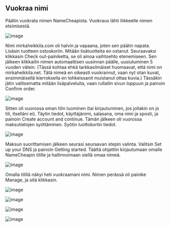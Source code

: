 ## Vuokraa nimi

Päätin vuokrata nimen NameCheapista. Vuokraus lähti liikkeelle nimen etsimisestä. 

![image](https://user-images.githubusercontent.com/82024427/218303892-aea82f65-9b48-448b-8d4d-8f73ae065fb8.png)

Nimi mirkaheikkila.com oli halvin ja vapaana, joten sen päätin napata. Lisäsin tuotteen ostoskoriin. Mitään lisätuotteita en ostanut. Seuraavaksi klikkasin Check out-painiketta, se oli ainoa vaihtoehto etenemiseen. Sen jälkeen klikkailin nimen automaattisen uusinnan päälle, uusiutuminen 5 vuoden välein. (Tässä kohtaa ehkä tarkkasilmäiset huomaavat, että nimi on mirkaheikkila.net. Tätä nimeä en oikeasti vuokrannut, vaan nyt otan kuvat, ensimmäisellä kierroksella en tohkeissanit muistanut ottaa kuvia.) Tässäkin jätin valitsematta mitään lisäpalveluita, vaan rullailin sivun loppuun ja painoin Confirm order. 

![image](https://user-images.githubusercontent.com/82024427/218304043-c28a8a9d-c0c7-4b13-b893-344e8b64bf25.png)

Sitten oli vuorossa oman tilin luominen (tai kirjautuminen, jos jollakin on jo tili, itselläni ei). Täytin tiedot, käyttäjänimi, salasana, oma nimi ja sposti, ja painoin Create account and continue. Tämän jälkeen oli vuorossa maksutietojen syöttäminen. Syötin luottokortin tiedot. 

![image](https://user-images.githubusercontent.com/82024427/218304219-ee4d63b4-1800-43f6-985b-8596eceebdaf.png)

Maksun suorittamisen jälkeen seurasi seuraavan stepin valinta. Valitsin Set up your DNS ja painoin Getting started. Täältä ohjattiin kirjautumaan omalle NameCheapin tilille ja hallinnoimaan siellä omaa nimeä. 

![image](https://user-images.githubusercontent.com/82024427/218303552-4452c021-e005-409c-afdf-3fbf61f9befa.png)

Omalla tilillä näkyi heti vuokraamani nimi. Nimen perässä oli painike Manage, ja sitä klikkasin. 

![image](https://user-images.githubusercontent.com/82024427/218303586-af944182-0c58-4f28-81ef-8720973ee9ef.png)



![image](https://user-images.githubusercontent.com/82024427/218303717-bfad04c7-f351-4a12-8d96-9765ad808979.png)

![image](https://user-images.githubusercontent.com/82024427/218303701-8e2206c6-19e1-4cb7-a266-ecf9b60191ae.png)

![image](https://user-images.githubusercontent.com/82024427/218303797-6cc16d3d-79b6-4395-be4c-d4f9ebc12fab.png)


